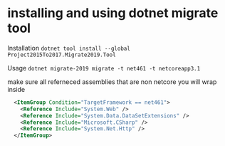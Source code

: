 # installing and using dotnet migrate tool

Installation
`dotnet tool install --global Project2015To2017.Migrate2019.Tool`


Usage
`dotnet migrate-2019 migrate -t net461 -t netcoreapp3.1`

make sure all referneced assemblies that are non netcore you will wrap inside
```XML
  <ItemGroup Condition="TargetFramework == net461">
    <Reference Include="System.Web" />
    <Reference Include="System.Data.DataSetExtensions" />
    <Reference Include="Microsoft.CSharp" />
    <Reference Include="System.Net.Http" />
  </ItemGroup>
```


